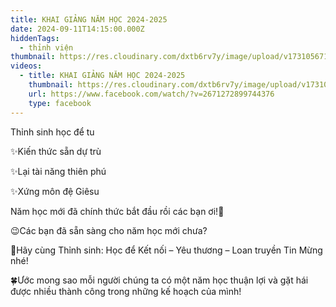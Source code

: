 ```yaml
---
title: KHAI GIẢNG NĂM HỌC 2024-2025
date: 2024-09-11T14:15:00.000Z
hiddenTags:
  - thỉnh viện
thumbnail: https://res.cloudinary.com/dxtb6rv7y/image/upload/v1731056716/KHAI_GI%E1%BA%A2NG_tzzcpi.jpg
videos:
  - title: KHAI GIẢNG NĂM HỌC 2024-2025
    thumbnail: https://res.cloudinary.com/dxtb6rv7y/image/upload/v1731056716/KHAI_GI%E1%BA%A2NG_tzzcpi.jpg
    url: https://www.facebook.com/watch/?v=2671272899744376
    type: facebook
---
```

  Thỉnh sinh học để tu

✨Kiến thức sẵn dự trù

✨Lại tài năng thiên phú

✨Xứng môn đệ Giêsu

Năm học mới đã chính thức bắt đầu rồi các bạn ơi!🥳

😉Các bạn đã sẵn sàng cho năm học mới chưa?

🥰Hãy cùng Thỉnh sinh: Học để Kết nối – Yêu thương – Loan truyền Tin Mừng nhé!

🍀Ước mong sao mỗi người chúng ta có một năm học thuận lợi và gặt hái được nhiều thành công trong những kế hoạch của mình!
